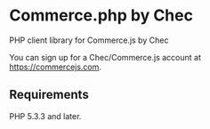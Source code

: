 # Commerce.php by Chec
PHP client library for Commerce.js by Chec

You can sign up for a Chec/Commerce.js account at https://commercejs.com.

## Requirements
PHP 5.3.3 and later.
